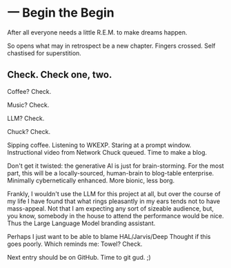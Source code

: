 # 一 Begin the Begin

After all everyone needs a little R.E.M. to make dreams happen.

So opens what may in retrospect be a new chapter. Fingers crossed. Self chastised for superstition.

## Check. Check one, two.

Coffee? Check.

Music? Check.

LLM? Check.

Chuck? Check.

Sipping coffee. Listening to WKEXP. Staring at a prompt window. Instructional video from Network Chuck queued. Time to make a blog.

Don't get it twisted: the generative AI is just for brain-storming. For the most part, this will be a locally-sourced, human-brain to blog-table enterprise. Minimally cybernetically enhanced. More bionic, less borg.

Frankly, I wouldn't use the LLM for this project at all, but over the course of my life I have found that what rings pleasantly in my ears tends not to have mass-appeal. Not that I am expecting any sort of sizeable audience, but, you know, somebody in the house to attend the performance would be nice. Thus the Large Language Model branding assistant.

Perhaps I just want to be able to blame HAL/Jarvis/Deep Thought if this goes poorly. Which reminds me: Towel? Check.

Next entry should be on GitHub. Time to git gud. ;)

